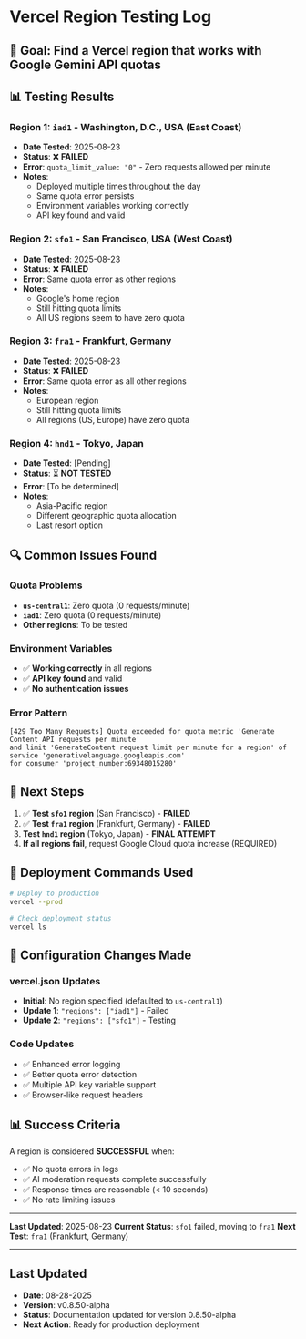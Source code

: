 # Vercel Region Testing Log

## 🎯 **Goal**: Find a Vercel region that works with Google Gemini API quotas

## 📊 **Testing Results**

### **Region 1: `iad1` - Washington, D.C., USA (East Coast)**
- **Date Tested**: 2025-08-23
- **Status**: ❌ **FAILED**
- **Error**: `quota_limit_value: "0"` - Zero requests allowed per minute
- **Notes**: 
  - Deployed multiple times throughout the day
  - Same quota error persists
  - Environment variables working correctly
  - API key found and valid

### **Region 2: `sfo1` - San Francisco, USA (West Coast)**
- **Date Tested**: 2025-08-23
- **Status**: ❌ **FAILED**
- **Error**: Same quota error as other regions
- **Notes**: 
  - Google's home region
  - Still hitting quota limits
  - All US regions seem to have zero quota

### **Region 3: `fra1` - Frankfurt, Germany**
- **Date Tested**: 2025-08-23
- **Status**: ❌ **FAILED**
- **Error**: Same quota error as all other regions
- **Notes**: 
  - European region
  - Still hitting quota limits
  - All regions (US, Europe) have zero quota

### **Region 4: `hnd1` - Tokyo, Japan**
- **Date Tested**: [Pending]
- **Status**: ⏳ **NOT TESTED**
- **Error**: [To be determined]
- **Notes**: 
  - Asia-Pacific region
  - Different geographic quota allocation
  - Last resort option

## 🔍 **Common Issues Found**

### **Quota Problems**
- **`us-central1`**: Zero quota (0 requests/minute)
- **`iad1`**: Zero quota (0 requests/minute)
- **Other regions**: To be tested

### **Environment Variables**
- ✅ **Working correctly** in all regions
- ✅ **API key found** and valid
- ✅ **No authentication issues**

### **Error Pattern**
```
[429 Too Many Requests] Quota exceeded for quota metric 'Generate Content API requests per minute' 
and limit 'GenerateContent request limit per minute for a region' of service 'generativelanguage.googleapis.com' 
for consumer 'project_number:69348015280'
```

## 🚀 **Next Steps**

1. ✅ **Test `sfo1` region** (San Francisco) - **FAILED**
2. ✅ **Test `fra1` region** (Frankfurt, Germany) - **FAILED**
3. **Test `hnd1` region** (Tokyo, Japan) - **FINAL ATTEMPT**
4. **If all regions fail**, request Google Cloud quota increase (REQUIRED)

## 📝 **Deployment Commands Used**

```bash
# Deploy to production
vercel --prod

# Check deployment status
vercel ls
```

## 🔧 **Configuration Changes Made**

### **vercel.json Updates**
- **Initial**: No region specified (defaulted to `us-central1`)
- **Update 1**: `"regions": ["iad1"]` - Failed
- **Update 2**: `"regions": ["sfo1"]` - Testing

### **Code Updates**
- ✅ Enhanced error logging
- ✅ Better quota error detection
- ✅ Multiple API key variable support
- ✅ Browser-like request headers

## 📊 **Success Criteria**

A region is considered **SUCCESSFUL** when:
- ✅ No quota errors in logs
- ✅ AI moderation requests complete successfully
- ✅ Response times are reasonable (< 10 seconds)
- ✅ No rate limiting issues

---

**Last Updated**: 2025-08-23
**Current Status**: `sfo1` failed, moving to `fra1`
**Next Test**: `fra1` (Frankfurt, Germany)


---

## Last Updated
- **Date**: 08-28-2025
- **Version**: v0.8.50-alpha
- **Status**: Documentation updated for version 0.8.50-alpha
- **Next Action**: Ready for production deployment